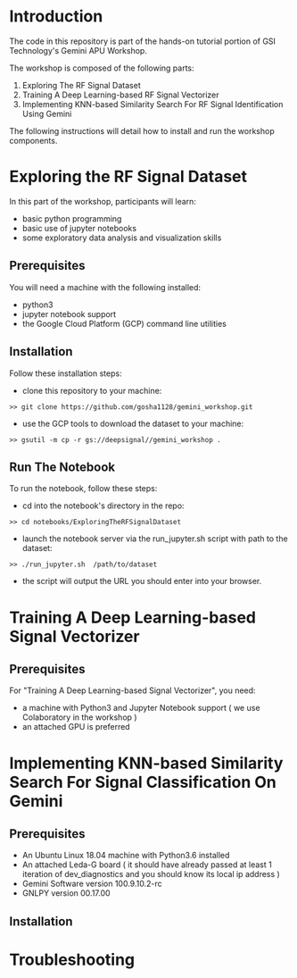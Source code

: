 # Introduction

The code in this repository is part of the hands-on tutorial portion of GSI Technology's Gemini APU Workshop.

The workshop is composed of the following parts:
1. Exploring The RF Signal Dataset
2. Training A Deep Learning-based RF Signal Vectorizer
3. Implementing KNN-based Similarity Search For RF Signal Identification Using Gemini

The following instructions will detail how to install and run the workshop components.

# Exploring the RF Signal Dataset

In this part of the workshop, participants will learn:
* basic python programming
* basic use of jupyter notebooks
* some exploratory data analysis and visualization skills

## Prerequisites

You will need a machine with the following installed:
* python3
* jupyter notebook support 
* the Google Cloud Platform (GCP) command line utilities

## Installation

Follow these installation steps:

* clone this repository to your machine:

```>> git clone https://github.com/gosha1128/gemini_workshop.git```

* use the GCP tools to download the dataset to your machine:

```>> gsutil -m cp -r gs://deepsignal//gemini_workshop .```

## Run The Notebook

To run the notebook, follow these steps:

* cd into the notebook's directory in the repo:

```>> cd notebooks/ExploringTheRFSignalDataset```

* launch the notebook server via the run_jupyter.sh script with path to the dataset:

```>> ./run_jupyter.sh  /path/to/dataset```

* the script will output the URL you should enter into your browser.

# Training A Deep Learning-based Signal Vectorizer

## Prerequisites

For "Training A Deep Learning-based Signal Vectorizer", you need:
* a machine with Python3 and Jupyter Notebook support ( we use Colaboratory in the workshop )
* an attached GPU is preferred

# Implementing KNN-based Similarity Search For Signal Classification On Gemini

## Prerequisites

* An Ubuntu Linux 18.04 machine with Python3.6 installed
* An attached Leda-G board ( it should have already passed at least 1 iteration of dev_diagnostics and you should know its local ip address )
* Gemini Software version 100.9.10.2-rc
* GNLPY version 00.17.00

## Installation

# Troubleshooting




